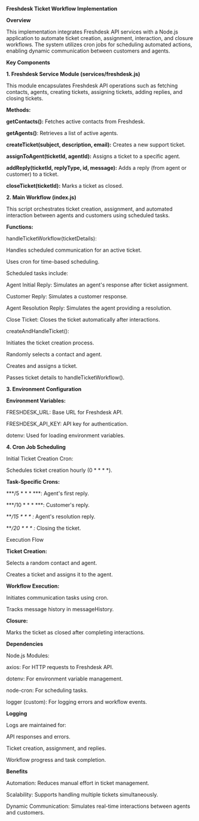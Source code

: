 **Freshdesk Ticket Workflow Implementation**

**Overview**

This implementation integrates Freshdesk API services with a Node.js application to automate ticket creation, assignment, interaction, and closure workflows. The system utilizes cron jobs for scheduling automated actions, enabling dynamic communication between customers and agents.

**Key Components**

**1. Freshdesk Service Module (services/freshdesk.js)**

This module encapsulates Freshdesk API operations such as fetching contacts, agents, creating tickets, assigning tickets, adding replies, and closing tickets.

**Methods:**

**getContacts():** Fetches active contacts from Freshdesk.

**getAgents()**: Retrieves a list of active agents.

**createTicket(subject, description, email):** Creates a new support ticket.

**assignToAgent(ticketId, agentId):** Assigns a ticket to a specific agent.

**addReply(ticketId, replyType, id, message):** Adds a reply (from agent or customer) to a ticket.

**closeTicket(ticketId):** Marks a ticket as closed.

**2. Main Workflow (index.js)**

This script orchestrates ticket creation, assignment, and automated interaction between agents and customers using scheduled tasks.

**Functions:**

handleTicketWorkflow(ticketDetails):

Handles scheduled communication for an active ticket.

Uses cron for time-based scheduling.

Scheduled tasks include:

Agent Initial Reply: Simulates an agent's response after ticket assignment.

Customer Reply: Simulates a customer response.

Agent Resolution Reply: Simulates the agent providing a resolution.

Close Ticket: Closes the ticket automatically after interactions.

createAndHandleTicket():

Initiates the ticket creation process.

Randomly selects a contact and agent.

Creates and assigns a ticket.

Passes ticket details to handleTicketWorkflow().

**3. Environment Configuration**

**Environment Variables:**

FRESHDESK_URL: Base URL for Freshdesk API.

FRESHDESK_API_KEY: API key for authentication.

dotenv: Used for loading environment variables.

**4. Cron Job Scheduling**

Initial Ticket Creation Cron:

Schedules ticket creation hourly (0 * * * *).

**Task-Specific Crons:**

***/5 * * * ***: Agent's first reply.

***/10 * * * ***: Customer's reply.

***/15 * * * *:** Agent's resolution reply.

***/20 * * * *:** Closing the ticket.

Execution Flow

**Ticket Creation:**

Selects a random contact and agent.

Creates a ticket and assigns it to the agent.

**Workflow Execution:**

Initiates communication tasks using cron.

Tracks message history in messageHistory.

**Closure:**

Marks the ticket as closed after completing interactions.

**Dependencies**

Node.js Modules:

axios: For HTTP requests to Freshdesk API.

dotenv: For environment variable management.

node-cron: For scheduling tasks.

logger (custom): For logging errors and workflow events.

**Logging**

Logs are maintained for:

API responses and errors.

Ticket creation, assignment, and replies.

Workflow progress and task completion.

**Benefits**

Automation: Reduces manual effort in ticket management.

Scalability: Supports handling multiple tickets simultaneously.

Dynamic Communication: Simulates real-time interactions between agents and customers.
